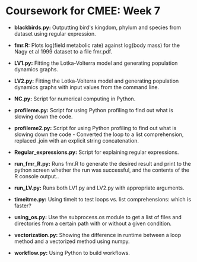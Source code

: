 # Coursework for CMEE: Week 7

- **blackbirds&#46;py:** Outputting bird's kingdom, phylum and species from dataset using regular expression.

- **fmr.R:** Plots log(field metabolic rate) against log(body mass) for the Nagy et al 1999 dataset to a file fmr.pdf.

- **LV1&#46;py:** Fitting the Lotka-Volterra model and generating population dynamics graphs.

- **LV2&#46;py:** Fitting the Lotka-Volterra model and generating population dynamics graphs with input values from the command line.

- **NC&#46;py:** Script for numerical computing in Python.

- **profileme&#46;py:** Script for using Python profiling to find out what is slowing down the code.

- **profileme2&#46;py:** Script for using Python profiling to find out what is slowing down the code - Converted the loop to a list comprehension, replaced .join with an explicit string concatenation. 

- **Regular_expressions&#46;py:** Script for explaining regular expressions.

- **run_fmr_R&#46;py:** Runs fmr.R to generate the desired result and print to the python screen whether the run was successful, and the contents of the R console output..

- **run_LV&#46;py:** Runs both LV1.py and LV2.py with appropriate arguments.

- **timeitme&#46;py:** Using timeit to test loops vs. list comprehensions: which is faster? 

- **using_os.py:** Use the subprocess.os module to get a list of files and directories from a certain path with or without a given condition.

- **vectorization&#46;py:** Showing the difference in runtime between a loop method and a vectorized method using numpy.

- **workflow&#46;py:** Using Python to build workflows.
